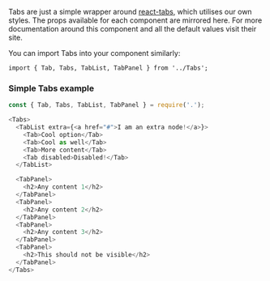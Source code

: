 Tabs are just a simple wrapper around [react-tabs](https://github.com/reactjs/react-tabs), which utilises our own styles. The props available for each component are mirrored here. For more documentation around this component and all the default values visit their site.

You can import Tabs into your component similarly:

`import { Tab, Tabs, TabList, TabPanel } from '../Tabs';`

### Simple Tabs example

```js
const { Tab, Tabs, TabList, TabPanel } = require('.');

<Tabs>
  <TabList extra={<a href="#">I am an extra node!</a>}>
    <Tab>Cool option</Tab>
    <Tab>Cool as well</Tab>
    <Tab>More content</Tab>
    <Tab disabled>Disabled!</Tab>
  </TabList>

  <TabPanel>
    <h2>Any content 1</h2>
  </TabPanel>
  <TabPanel>
    <h2>Any content 2</h2>
  </TabPanel>
  <TabPanel>
    <h2>Any content 3</h2>
  </TabPanel>
  <TabPanel>
    <h2>This should not be visible</h2>
  </TabPanel>
</Tabs>
```
